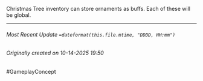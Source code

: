 Christmas Tree inventory can store ornaments as buffs. Each of these will be global.


___
###### Most Recent Update `=dateformat(this.file.mtime, "DDDD, HH:mm")`
###### Originally created on 10-14-2025 19:50
#GameplayConcept 
